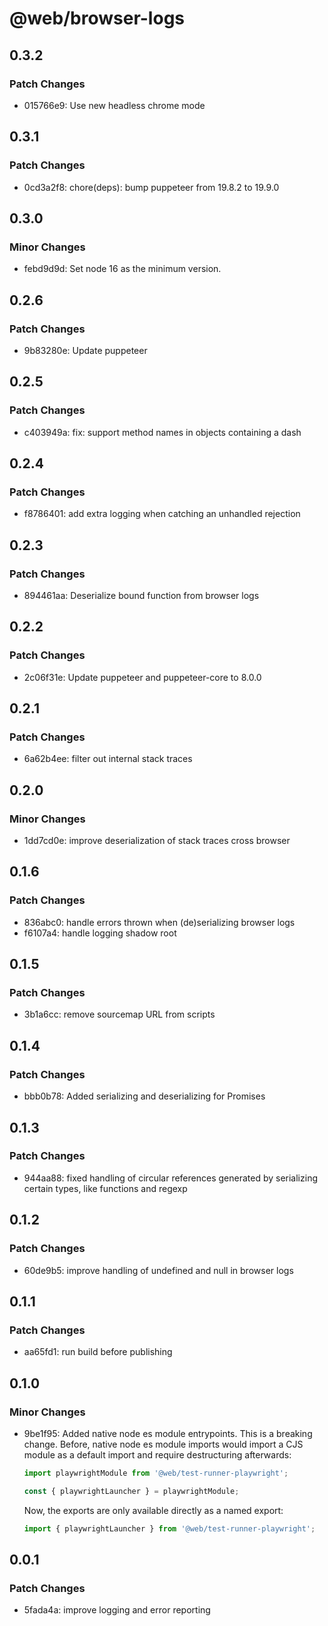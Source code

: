 # @web/browser-logs

## 0.3.2

### Patch Changes

- 015766e9: Use new headless chrome mode

## 0.3.1

### Patch Changes

- 0cd3a2f8: chore(deps): bump puppeteer from 19.8.2 to 19.9.0

## 0.3.0

### Minor Changes

- febd9d9d: Set node 16 as the minimum version.

## 0.2.6

### Patch Changes

- 9b83280e: Update puppeteer

## 0.2.5

### Patch Changes

- c403949a: fix: support method names in objects containing a dash

## 0.2.4

### Patch Changes

- f8786401: add extra logging when catching an unhandled rejection

## 0.2.3

### Patch Changes

- 894461aa: Deserialize bound function from browser logs

## 0.2.2

### Patch Changes

- 2c06f31e: Update puppeteer and puppeteer-core to 8.0.0

## 0.2.1

### Patch Changes

- 6a62b4ee: filter out internal stack traces

## 0.2.0

### Minor Changes

- 1dd7cd0e: improve deserialization of stack traces cross browser

## 0.1.6

### Patch Changes

- 836abc0: handle errors thrown when (de)serializing browser logs
- f6107a4: handle logging shadow root

## 0.1.5

### Patch Changes

- 3b1a6cc: remove sourcemap URL from scripts

## 0.1.4

### Patch Changes

- bbb0b78: Added serializing and deserializing for Promises

## 0.1.3

### Patch Changes

- 944aa88: fixed handling of circular references generated by serializing certain types, like functions and regexp

## 0.1.2

### Patch Changes

- 60de9b5: improve handling of undefined and null in browser logs

## 0.1.1

### Patch Changes

- aa65fd1: run build before publishing

## 0.1.0

### Minor Changes

- 9be1f95: Added native node es module entrypoints. This is a breaking change. Before, native node es module imports would import a CJS module as a default import and require destructuring afterwards:

  ```js
  import playwrightModule from '@web/test-runner-playwright';

  const { playwrightLauncher } = playwrightModule;
  ```

  Now, the exports are only available directly as a named export:

  ```js
  import { playwrightLauncher } from '@web/test-runner-playwright';
  ```

## 0.0.1

### Patch Changes

- 5fada4a: improve logging and error reporting
